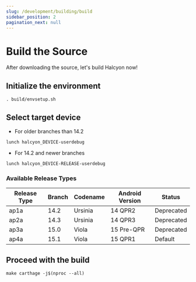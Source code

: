 ```yaml
---
slug: /development/building/build
sidebar_position: 2
pagination_next: null
---
```


# Build the Source
After downloading the source, let's build Halcyon now!

## Initialize the environment
```
. build/envsetup.sh
```
## Select target device 
- For older branches than 14.2
```
lunch halcyon_DEVICE-userdebug
```
- For 14.2 and newer branches
```
lunch halcyon_DEVICE-RELEASE-userdebug
```

### Available Release Types
| Release Type | Branch | Codename | Android Version | Status       |
|--------------|--------|----------|-----------------|--------------|
| ap1a         | 14.2   | Ursinia  | 14 QPR2         | Deprecated   |
| ap2a         | 14.3   | Ursinia  | 14 QPR3         | Deprecated   |
| ap3a         | 15.0   | Viola    | 15 Pre-QPR      | Deprecated   |
| ap4a         | 15.1   | Viola    | 15 QPR1         | Default      |

## Proceed with the build
```
make carthage -j$(nproc --all)
```